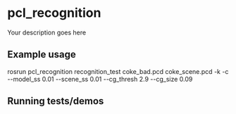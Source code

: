 # pcl_recognition

Your description goes here

## Example usage
rosrun pcl_recognition recognition_test coke_bad.pcd coke_scene.pcd -k -c --model_ss 0.01 --scene_ss 0.01 --cg_thresh 2.9 --cg_size 0.09 

## Running tests/demos
    